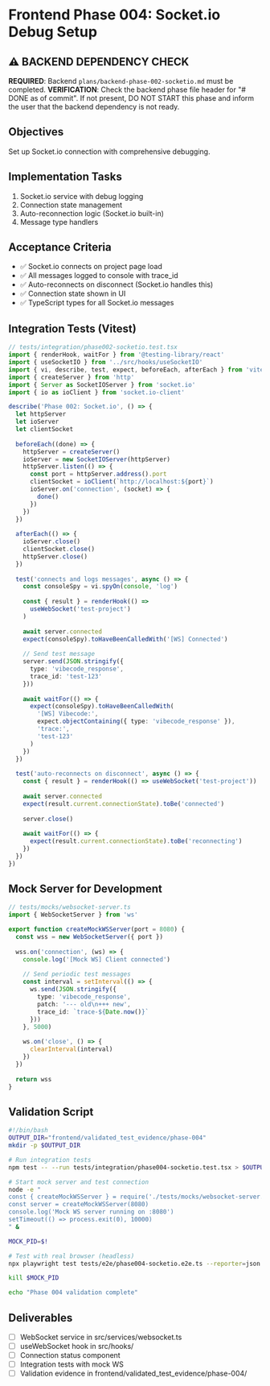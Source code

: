 # Frontend Phase 004: Socket.io Debug Setup

## ⚠️ BACKEND DEPENDENCY CHECK
**REQUIRED**: Backend `plans/backend-phase-002-socketio.md` must be completed.
**VERIFICATION**: Check the backend phase file header for "# DONE as of commit". If not present, DO NOT START this phase and inform the user that the backend dependency is not ready.

## Objectives
Set up Socket.io connection with comprehensive debugging.

## Implementation Tasks
1. Socket.io service with debug logging
2. Connection state management
3. Auto-reconnection logic (Socket.io built-in)
4. Message type handlers

## Acceptance Criteria
- ✅ Socket.io connects on project page load
- ✅ All messages logged to console with trace_id
- ✅ Auto-reconnects on disconnect (Socket.io handles this)
- ✅ Connection state shown in UI
- ✅ TypeScript types for all Socket.io messages

## Integration Tests (Vitest)
```typescript
// tests/integration/phase002-socketio.test.tsx
import { renderHook, waitFor } from '@testing-library/react'
import { useSocketIO } from '../src/hooks/useSocketIO'
import { vi, describe, test, expect, beforeEach, afterEach } from 'vitest'
import { createServer } from 'http'
import { Server as SocketIOServer } from 'socket.io'
import { io as ioClient } from 'socket.io-client'

describe('Phase 002: Socket.io', () => {
  let httpServer
  let ioServer
  let clientSocket
  
  beforeEach((done) => {
    httpServer = createServer()
    ioServer = new SocketIOServer(httpServer)
    httpServer.listen(() => {
      const port = httpServer.address().port
      clientSocket = ioClient(`http://localhost:${port}`)
      ioServer.on('connection', (socket) => {
        done()
      })
    })
  })
  
  afterEach(() => {
    ioServer.close()
    clientSocket.close()
    httpServer.close()
  })
  
  test('connects and logs messages', async () => {
    const consoleSpy = vi.spyOn(console, 'log')
    
    const { result } = renderHook(() => 
      useWebSocket('test-project')
    )
    
    await server.connected
    expect(consoleSpy).toHaveBeenCalledWith('[WS] Connected')
    
    // Send test message
    server.send(JSON.stringify({
      type: 'vibecode_response',
      trace_id: 'test-123'
    }))
    
    await waitFor(() => {
      expect(consoleSpy).toHaveBeenCalledWith(
        '[WS] Vibecode:',
        expect.objectContaining({ type: 'vibecode_response' }),
        'trace:',
        'test-123'
      )
    })
  })
  
  test('auto-reconnects on disconnect', async () => {
    const { result } = renderHook(() => useWebSocket('test-project'))
    
    await server.connected
    expect(result.current.connectionState).toBe('connected')
    
    server.close()
    
    await waitFor(() => {
      expect(result.current.connectionState).toBe('reconnecting')
    })
  })
})
```

## Mock Server for Development
```typescript
// tests/mocks/websocket-server.ts
import { WebSocketServer } from 'ws'

export function createMockWSServer(port = 8080) {
  const wss = new WebSocketServer({ port })
  
  wss.on('connection', (ws) => {
    console.log('[Mock WS] Client connected')
    
    // Send periodic test messages
    const interval = setInterval(() => {
      ws.send(JSON.stringify({
        type: 'vibecode_response',
        patch: '--- old\n+++ new',
        trace_id: `trace-${Date.now()}`
      }))
    }, 5000)
    
    ws.on('close', () => {
      clearInterval(interval)
    })
  })
  
  return wss
}
```

## Validation Script
```bash
#!/bin/bash
OUTPUT_DIR="frontend/validated_test_evidence/phase-004"
mkdir -p $OUTPUT_DIR

# Run integration tests
npm test -- --run tests/integration/phase004-socketio.test.tsx > $OUTPUT_DIR/vitest.log 2>&1

# Start mock server and test connection
node -e "
const { createMockWSServer } = require('./tests/mocks/websocket-server.ts')
const server = createMockWSServer(8080)
console.log('Mock WS server running on :8080')
setTimeout(() => process.exit(0), 10000)
" &

MOCK_PID=$!

# Test with real browser (headless)
npx playwright test tests/e2e/phase004-socketio.e2e.ts --reporter=json > $OUTPUT_DIR/playwright.json

kill $MOCK_PID

echo "Phase 004 validation complete"
```

## Deliverables
- [ ] WebSocket service in src/services/websocket.ts
- [ ] useWebSocket hook in src/hooks/
- [ ] Connection status component
- [ ] Integration tests with mock WS
- [ ] Validation evidence in frontend/validated_test_evidence/phase-004/